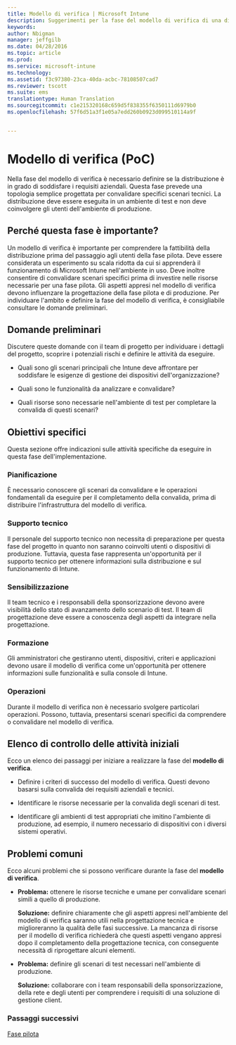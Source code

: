 ```yaml
---
title: Modello di verifica | Microsoft Intune
description: Suggerimenti per la fase del modello di verifica di una distribuzione di Intune.
keywords: 
author: Nbigman
manager: jeffgilb
ms.date: 04/28/2016
ms.topic: article
ms.prod: 
ms.service: microsoft-intune
ms.technology: 
ms.assetid: f3c97380-23ca-40da-acbc-78108507cad7
ms.reviewer: tscott
ms.suite: ems
translationtype: Human Translation
ms.sourcegitcommit: c1e215320168c659d5f838355f6350111d6979b0
ms.openlocfilehash: 57f6d51a3f1e05a7edd260b0923d099510114a9f


---
```


# Modello di verifica (PoC)
Nella fase del modello di verifica è necessario definire se la distribuzione è in grado di soddisfare i requisiti aziendali. Questa fase prevede una topologia semplice progettata per convalidare specifici scenari tecnici.  La distribuzione deve essere eseguita in un ambiente di test e non deve coinvolgere gli utenti dell'ambiente di produzione.

## Perché questa fase è importante?
Un modello di verifica è importante per comprendere la fattibilità della distribuzione prima del passaggio agli utenti della fase pilota. Deve essere considerata un esperimento su scala ridotta da cui si apprenderà il funzionamento di Microsoft Intune nell'ambiente in uso. Deve inoltre consentire di convalidare scenari specifici prima di investire nelle risorse necessarie per una fase pilota. Gli aspetti appresi nel modello di verifica devono influenzare la progettazione della fase pilota e di produzione.
Per individuare l'ambito e definire la fase del modello di verifica, è consigliabile consultare le domande preliminari.

## Domande preliminari
Discutere queste domande con il team di progetto per individuare i dettagli del progetto, scoprire i potenziali rischi e definire le attività da eseguire.

-   Quali sono gli scenari principali che Intune deve affrontare per soddisfare le esigenze di gestione dei dispositivi dell'organizzazione?

-   Quali sono le funzionalità da analizzare e convalidare?

-   Quali risorse sono necessarie nell'ambiente di test per completare la convalida di questi scenari?

## Obiettivi specifici
Questa sezione offre indicazioni sulle attività specifiche da eseguire in questa fase dell'implementazione.

### Pianificazione
È necessario conoscere gli scenari da convalidare e le operazioni fondamentali da eseguire per il completamento della convalida, prima di distribuire l'infrastruttura del modello di verifica.

### Supporto tecnico
Il personale del supporto tecnico non necessita di preparazione per questa fase del progetto in quanto non saranno coinvolti utenti o dispositivi di produzione. Tuttavia, questa fase rappresenta un'opportunità per il supporto tecnico per ottenere informazioni sulla distribuzione e sul funzionamento di Intune.

### Sensibilizzazione
Il team tecnico e i responsabili della sponsorizzazione devono avere visibilità dello stato di avanzamento dello scenario di test. Il team di progettazione deve essere a conoscenza degli aspetti da integrare nella progettazione.

### Formazione
Gli amministratori che gestiranno utenti, dispositivi, criteri e applicazioni devono usare il modello di verifica come un'opportunità per ottenere informazioni sulle funzionalità e sulla console di Intune.

### Operazioni
Durante il modello di verifica non è necessario svolgere particolari operazioni. Possono, tuttavia, presentarsi scenari specifici da comprendere o convalidare nel modello di verifica.

## Elenco di controllo delle attività iniziali
Ecco un elenco dei passaggi per iniziare a realizzare la fase del **modello di verifica**.

-   Definire i criteri di successo del modello di verifica. Questi devono basarsi sulla convalida dei requisiti aziendali e tecnici.

-   Identificare le risorse necessarie per la convalida degli scenari di test.

-   Identificare gli ambienti di test appropriati che imitino l'ambiente di produzione, ad esempio, il numero necessario di dispositivi con i diversi sistemi operativi.

## Problemi comuni
Ecco alcuni problemi che si possono verificare durante la fase del **modello di verifica**.

-   **Problema:** ottenere le risorse tecniche e umane per convalidare scenari simili a quello di produzione.

    **Soluzione:** definire chiaramente che gli aspetti appresi nell'ambiente del modello di verifica saranno utili nella progettazione tecnica e miglioreranno la qualità delle fasi successive. La mancanza di risorse per il modello di verifica richiederà che questi aspetti vengano appresi dopo il completamento della progettazione tecnica, con conseguente necessità di riprogettare alcuni elementi.

-   **Problema:** definire gli scenari di test necessari nell'ambiente di produzione.

    **Soluzione:** collaborare con i team responsabili della sponsorizzazione, della rete e degli utenti per comprendere i requisiti di una soluzione di gestione client.

### Passaggi successivi
[Fase pilota](pilot.md)



<!--HONumber=Jul16_HO3-->


